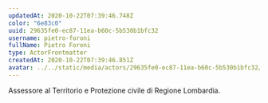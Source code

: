 ```yaml
---
updatedAt: 2020-10-22T07:39:46.748Z
color: "6e83c0"
uuid: 29635fe0-ec87-11ea-b60c-5b530b1bfc32
username: pietro-foroni
fullName: Pietro Foroni
type: ActorFrontmatter
createdAt: 2020-10-22T07:39:46.851Z
avatar: ../../static/media/actors/29635fe0-ec87-11ea-b60c-5b530b1bfc32/pietro-foroni-ok.jpg
---
```

Assessore al Territorio e Protezione civile di Regione Lombardia.
